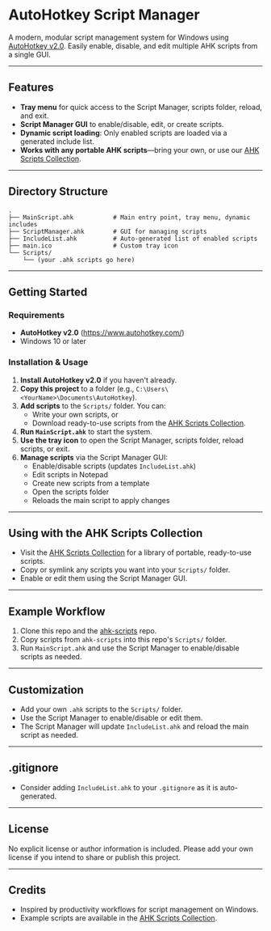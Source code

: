 # AutoHotkey Script Manager

A modern, modular script management system for Windows using [AutoHotkey v2.0](https://www.autohotkey.com/). Easily enable, disable, and edit multiple AHK scripts from a single GUI.

---

## Features

- **Tray menu** for quick access to the Script Manager, scripts folder, reload, and exit.
- **Script Manager GUI** to enable/disable, edit, or create scripts.
- **Dynamic script loading**: Only enabled scripts are loaded via a generated include list.
- **Works with any portable AHK scripts**—bring your own, or use our [AHK Scripts Collection](https://github.com/yourusername/ahk-scripts).

---

## Directory Structure

```
.
├── MainScript.ahk           # Main entry point, tray menu, dynamic includes
├── ScriptManager.ahk        # GUI for managing scripts
├── IncludeList.ahk          # Auto-generated list of enabled scripts
├── main.ico                 # Custom tray icon
└── Scripts/
    └── (your .ahk scripts go here)
```

---

## Getting Started

### Requirements
- **AutoHotkey v2.0** (https://www.autohotkey.com/)
- Windows 10 or later

### Installation & Usage
1. **Install AutoHotkey v2.0** if you haven't already.
2. **Copy this project** to a folder (e.g., `C:\Users\<YourName>\Documents\AutoHotkey`).
3. **Add scripts** to the `Scripts/` folder. You can:
    - Write your own scripts, or
    - Download ready-to-use scripts from the [AHK Scripts Collection](https://github.com/yourusername/ahk-scripts).
4. **Run `MainScript.ahk`** to start the system.
5. **Use the tray icon** to open the Script Manager, scripts folder, reload scripts, or exit.
6. **Manage scripts** via the Script Manager GUI:
    - Enable/disable scripts (updates `IncludeList.ahk`)
    - Edit scripts in Notepad
    - Create new scripts from a template
    - Open the scripts folder
    - Reloads the main script to apply changes

---

## Using with the AHK Scripts Collection

- Visit the [AHK Scripts Collection](https://github.com/yourusername/ahk-scripts) for a library of portable, ready-to-use scripts.
- Copy or symlink any scripts you want into your `Scripts/` folder.
- Enable or edit them using the Script Manager GUI.

---

## Example Workflow
1. Clone this repo and the [ahk-scripts](https://github.com/yourusername/ahk-scripts) repo.
2. Copy scripts from `ahk-scripts` into this repo's `Scripts/` folder.
3. Run `MainScript.ahk` and use the Script Manager to enable/disable scripts as needed.

---

## Customization

- Add your own `.ahk` scripts to the `Scripts/` folder.
- Use the Script Manager to enable/disable or edit them.
- The Script Manager will update `IncludeList.ahk` and reload the main script as needed.

---

## .gitignore
- Consider adding `IncludeList.ahk` to your `.gitignore` as it is auto-generated.

---

## License

No explicit license or author information is included. Please add your own license if you intend to share or publish this project.

---

## Credits

- Inspired by productivity workflows for script management on Windows.
- Example scripts are available in the [AHK Scripts Collection](https://github.com/yourusername/ahk-scripts). 